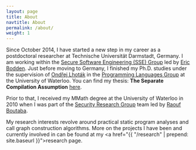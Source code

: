 ```yaml
---
layout: page
title: About
navtitle: About
permalink: /about/
weight: 1
---
```


Since October 2014, I have started a new step in my career as a postdoctoral researcher at Technische Universit&auml;t 
Darmstadt, Germany. I am working within the 
<a href="http://sseblog.ec-spride.de/" target="_blank">Secure Software Engineering (SSE) Group</a> led by 
<a href="http://bodden.de/" target="_blank">Eric Bodden</a>. Just before moving to Germany, I finished my Ph.D. studies 
under the supervision of <a href="http://plg.uwaterloo.ca/~olhotak/" target="_blank">Ondřej Lhoták</a> in 
the <a href="http://plg.uwaterloo.ca/" target="_blank">Programming Languages Group</a> at the University of Waterloo. 
You can find my thesis: **The Separate Compilation Assumption** <a href="http://hdl.handle.net/10012/8835">here</a>. 
                	
Prior to that, I received my MMath degree at the University of Waterloo in 2010 when I was part of the 
<a href="http://netlab.cs.uwaterloo.ca/security" target="_blank">Security Research Group</a> team led by 
<a href="http://rboutaba.cs.uwaterloo.ca/index.html" target="_blank">Raouf Boutaba</a>.

My research interests revolve around practical static program analyses and call graph construction algorithms.
More on the projects I have been and currently involved in can be found at my 
<a href="{{ "/research" |  prepend: site.baseurl }}">research page</a>. 